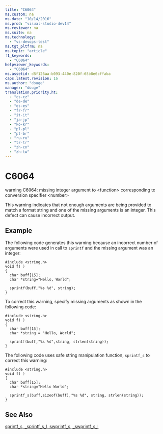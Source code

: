 ```yaml
---
title: "C6064"
ms.custom: na
ms.date: "10/14/2016"
ms.prod: "visual-studio-dev14"
ms.reviewer: na
ms.suite: na
ms.technology: 
  - "vs-devops-test"
ms.tgt_pltfrm: na
ms.topic: "article"
f1_keywords: 
  - "C6064"
helpviewer_keywords: 
  - "C6064"
ms.assetid: d8f126aa-b093-440e-820f-65b8e6cffaba
caps.latest.revision: 16
ms.author: "douge"
manager: "douge"
translation.priority.ht: 
  - "cs-cz"
  - "de-de"
  - "es-es"
  - "fr-fr"
  - "it-it"
  - "ja-jp"
  - "ko-kr"
  - "pl-pl"
  - "pt-br"
  - "ru-ru"
  - "tr-tr"
  - "zh-cn"
  - "zh-tw"
---
```

# C6064
warning C6064: missing integer argument to \<function> corresponding to conversion specifier \<number>  
  
 This warning indicates that not enough arguments are being provided to match a format string and one of the missing arguments is an integer. This defect can cause incorrect output.  
  
## Example  
 The following code generates this warning because an incorrect number of arguments were used in call to `sprintf` and the missing argument was an integer:  
  
```  
#include <string.h>  
void f( )  
{  
  char buff[15];  
  char *string="Hello, World";  
  
  sprintf(buff,"%s %d", string);  
}  
```  
  
 To correct this warning, specify missing arguments as shown in the following code:  
  
```  
#include <string.h>  
void f( )  
{  
  char buff[15];  
  char *string = "Hello, World";  
  
  sprintf(buff,"%s %d",string, strlen(string));  
}  
```  
  
 The following code uses safe string manipulation function, `sprintf_s` to correct this warning:  
  
```  
#include <string.h>  
void f( )  
{  
  char buff[15];  
  char *string="Hello World";  
  
  sprintf_s(buff,sizeof(buff),"%s %d", string, strlen(string));  
}  
```  
  
## See Also  
 [sprintf_s, _sprintf_s_l, swprintf_s, _swprintf_s_l](../Topic/sprintf_s,%20_sprintf_s_l,%20swprintf_s,%20_swprintf_s_l.md)